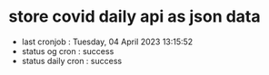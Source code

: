 # store covid daily api as json data

- last cronjob : Tuesday, 04 April 2023 13:15:52
- status og cron : success
- status daily cron : success
      
      